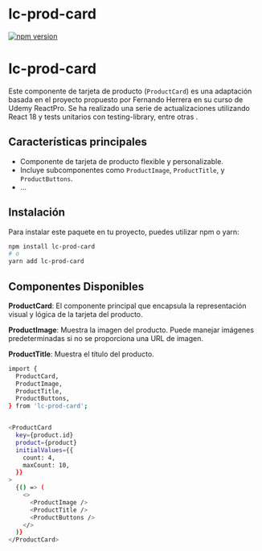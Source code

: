 # lc-prod-card

[![npm version](https://badge.fury.io/js/lc-prod-card.svg)](https://badge.fury.io/js/lc-prod-card)

# lc-prod-card

Este componente de tarjeta de producto (`ProductCard`) es una adaptación basada en el proyecto propuesto por Fernando Herrera en su curso de Udemy ReactPro. Se ha realizado una serie de actualizaciones utilizando React 18 y tests unitarios con testing-library, entre otras  .

## Características principales

- Componente de tarjeta de producto flexible y personalizable.
- Incluye subcomponentes como `ProductImage`, `ProductTitle`, y `ProductButtons`.
- ...

## Instalación

Para instalar este paquete en tu proyecto, puedes utilizar npm o yarn:

```bash
npm install lc-prod-card
# o
yarn add lc-prod-card
```

## Componentes Disponibles
**ProductCard**: El componente principal que encapsula la representación visual y lógica de la tarjeta del producto.

**ProductImage**: Muestra la imagen del producto. Puede manejar imágenes predeterminadas si no se proporciona una URL de imagen.

**ProductTitle**: Muestra el título del producto.

```bash
import {
  ProductCard,
  ProductImage,
  ProductTitle,
  ProductButtons,
} from 'lc-prod-card';


<ProductCard
  key={product.id}
  product={product}
  initialValues={{
    count: 4,
    maxCount: 10,
  }}
>
  {() => (
    <>
      <ProductImage />
      <ProductTitle />
      <ProductButtons />
    </>
  )}
</ProductCard>